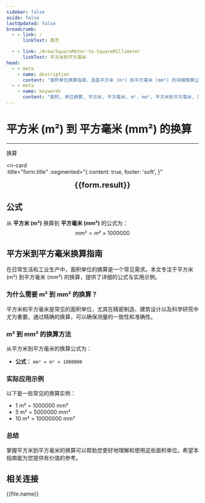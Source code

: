 ```yaml
---
sidebar: false
aside: false
lastUpdated: false
breadcrumb:
  - - link: /
      linkText: 首页

  - - link: /Area/SquareMeter-to-SquareMillimeter
      linkText: 平方米到平方毫米
head:
  - - meta
    - name: description
      content: "面积单位换算指南，涵盖平方米 (m²) 到平方毫米 (mm²) 的详细换算公式与说明。"
  - - meta
    - name: keywords
      content: "面积, 单位换算, 平方米, 平方毫米, m², mm², 平方米到平方毫米, 面积换算指南"
---
```

# 平方米 (m²) 到 平方毫米 (mm²) 的换算
---
<script setup>
import { onMounted, reactive, inject, ref } from 'vue'
import { NButton, NForm, NFormItem, NInput, NInputNumber, NSelect, NCard, useMessage,NGrid ,NGi } from 'naive-ui'
import { defineClientComponent } from 'vitepress'
import { Area } from '../../files';
const seoKey = [
  '平方米换算平方毫米',
  '平方米到平方毫米',
  '平方毫米换算',
  '面积单位换算',
  '平方米转平方毫米',
  '平方毫米计算',
  '精密测量单位',
  '微小面积计算',
  '平方米符号',
  '平方毫米符号',
  '面积单位对照',
  '平方米换算表',
  '平方毫米换算公式',
  '面积转换工具',
  '平方米计算',
  '平方毫米计算器',
  '面积换算公式',
  '精密制造单位',
  '建筑设计面积',
  '科学研究面积',
  '平方米到平方毫米公式',
  '平方毫米面积计算',
  '面积单位转换',
  '工业生产单位',
  '微观面积测量',
  '平方米平方毫米对照表',
  '面积计算工具',
  '精密工程单位'
]
const convert = inject('convert')

const form = reactive({
  number: null,
  result: '',
  title: '平方米 (m²) 到平方毫米 (mm²) 的换算',
})

const convertHandler = () => {
  if (form.number !== null && !isNaN(form.number)) {
    const convertedValue = parseFloat(form.number) * 1000000
    form.result = `${form.number}m² = ${convertedValue.toFixed(2)}mm²`
  } else {
    form.result = '请输入有效的数值。'
  }
}
</script>

<n-form size="large" :model="form">
  <n-form-item label="平方米 (m²)">
    <n-input-number v-model:value="form.number" placeholder="输入平方米" style="width: 100%" />
  </n-form-item>
  <n-form-item>
    <n-button type="info" @click="convertHandler" block>换算</n-button>
  </n-form-item>
</n-form>

<n-card  
  :title="form.title"
  :segmented="{
    content: true,
    footer: 'soft',
  }"
>
  <div  style="text-align:center;font-size:20px;">
    <strong>{{form.result}}</strong>
  </div>
    <template #footer>
    <div>
      <span v-for="item of seoKey">{{item}}，</span>
    </div>
  </template>
</n-card>

## 公式

从 **平方米 (m²)** 换算到 **平方毫米 (mm²)** 的公式为：
$$ mm² = m² \times 1000000 $$

## 平方米到平方毫米换算指南

在日常生活和工业生产中，面积单位的换算是一个常见需求。本文专注于平方米 (m²) 到平方毫米 (mm²) 的换算，提供了详细的公式与实用示例。

### 为什么需要 m² 到 mm² 的换算？

平方米和平方毫米是常见的面积单位，尤其在精密制造、建筑设计以及科学研究中尤为重要。通过精确的换算，可以确保测量的一致性和准确性。

### m² 到 mm² 的换算方法

从平方米到平方毫米的换算公式为：

- **公式：** `mm² = m² × 1000000`

### 实际应用示例

以下是一些常见的换算实例：

- 1 m² = 1000000 mm²
- 5 m² = 5000000 mm²
- 10 m² = 10000000 mm²

### 总结

掌握平方米到平方毫米的换算可以帮助您更好地理解和使用这些面积单位。希望本指南能为您提供有价值的参考。

## 相关连接
<n-grid x-gap="12" :cols="2">
  <n-gi v-for="(file, index) in Area" :key="index">
    <n-button
      text
      tag="a"
      :href="file.path"
      type="info"
    >
      {{file.name}}
    </n-button>
  </n-gi>
</n-grid>